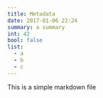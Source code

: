 ```yaml
---
title: Metadata
date: 2017-01-06 22:24
summary: a summary
int: 42
bool: false
list:
  - a
  - b
  - c
---
```


This is a simple markdown file
